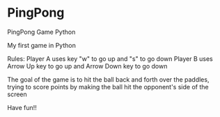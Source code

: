 # PingPong
PingPong Game Python

My first game in Python

Rules: 
Player A uses key "w" to go up and "s" to go down 
Player B uses Arrow Up key to go up and Arrow Down key to go down

The goal of the game is to hit the ball back and forth over the paddles, trying to score points by making the ball hit the opponent's side of the screen

Have fun!!
